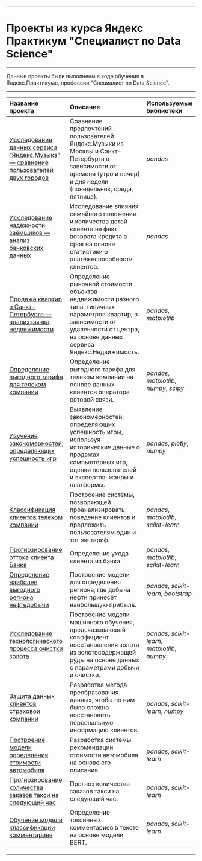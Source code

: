 ﻿---

# Проекты из курса Яндекс Практикум "Специалист по Data Science"

---

Данные проекты были выполнены в ходе обучения в Яндекс.Практикуме, профессии "Специалист по Data Science".

---

| Название проекта | Описание | Используемые библиотеки |
| :---------------------- | :---------------------- | :---------------------- |
| [Исследование данных сервиса “Яндекс.Музыка” — сравнение пользователей двух городов](01\_Базовый\_Python) | Сравнение предпочтений пользователей Яндекс.Музыки из Москвы и Санкт-Петербурга в зависимости от времени (утро и вечер) и дня недели (понедельник, среда, пятница).| _pandas_ |
| [Исследование надёжности заёмщиков — анализ банковских данных](02_Предобработка_данных) | Исследование влияния семейного положения и количества детей клиента на факт возврата кредита в срок на основе статистики о платёжеспособности клиентов.| _pandas_ |
| [Продажа квартир в Санкт-Петербурге — анализ рынка недвижимости](03_Исследовательский_анализ_данных) | Определение рыночной стоимости объектов недвижимости разного типа, типичных параметров квартир, в зависимости от удаленности от центра, на основе данных сервиса Яндекс.Недвижимость.| _pandas_, _matplotlib_|
| [Определение выгодного тарифа для телеком компании](04_Статистический_анализ_данных) | Определение выгодного тарифа для телеком компании на основе данных клиентов оператора сотовой связи.| _pandas_, _matplotlib_, _numpy_, _scipy_ |
| [Изучение закономерностей, определяющих успешность игр](05_Сборный_проект_1) | Выявление закономерностей, определяющих успешность игры, используя исторические данные о продажах компьютерных игр, оценки пользователей и экспертов, жанры и платформы.| _pandas_, _plotly_, _numpy_ |
| [Классификация клиентов телеком компании](06_Введение_в_машинное_обучение) | Построение системы, позволяющей проанализировать поведение клиентов и предложить пользователям один и тот же тариф.| _pandas_, _matplotlib_, _scikit-learn_ |
| [Прогнозирование оттока клиента Банка](07_Обучение_с_учителем) | Определение ухода клиента из банка.| _pandas_, _matplotlib_, _scikit-learn_ |
| [Определение наиболее выгодного региона нефтедобычи](08_Машинное_обучение_в_бизнесе) | Построение модели для определения региона, где добыча нефти принесёт наибольшую прибыль.| _pandas_, _scikit-learn_, _bootstrap_ |
| [Исследование технологического процесса очистки золота](09_Сборный_проект_2) | Построение модели машинного обучения, предсказывающей коэффициент восстановления золота из золотосодержащей руды на основе данных с параметрами добычи и очистки.| _pandas_, _scikit-learn_, _matplotlib_, _numpy_ |
| [Защита данных клиентов страховой компании](10_Линейная_алгебра) | Разработка метода преобразования данных, чтобы по ним было сложно восстановить персональную информацию клиентов.| _pandas_, _scikit-learn_, _numpy_ |
| [Построение модели определения стоимости автомобиля](11_Численные_методы) | Разработка системы рекомендации стоимости автомобиля на основе его описания.| _pandas_, _scikit-learn_ |
| [Прогнозирование количества заказов такси на следующий час](12_Временные_ряды) | Прогноз количества заказов такси на следующий час.| _pandas_, _scikit-learn_ |
| [Обучение модели классификации комментариев](13_Машинное_обучение_для_текстов) | Определение токсичных комментариев в тексте на основе модели BERT.| _pandas_, _scikit-learn_ |

---